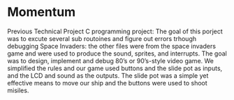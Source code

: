 # Momentum
Previous Technical Project
C programming project: The goal of this porject was to excute several sub routoines and figure out errors trhough debugging 
Space Invaders: the other files were from the space invaders game and were used to produce the sound, sprites, and interrupts. The goal was to design, implement and debug 80’s or 90’s-style video game. We simplified the rules and our game used buttons and the slide pot as inputs, and the LCD and sound as the outputs. The slide pot was a simple yet effective means to move our ship and the buttons were used to shoot misiles.
